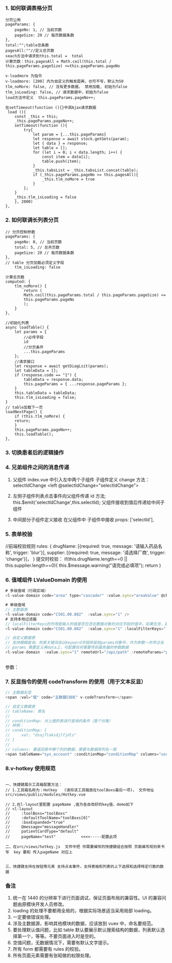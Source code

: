 ### 1. 如何联调表格分页

```
分页公用
pageParams: {
    pageNo: 1, // 当前页数
    pageSize: 20 // 每页数据条数
},
total:"";table总条数
pagesAll:""//定义总页数
seach方法中请求到this.total =  total
计算页数：this.pagesAll = Math.ceil(this.total / this.pageParams.pageSize) <=this.pageParams.pageNo

v-loadmore 为指令
v-loadmore: [200] 内为自定义的触发距离，也可不写，默认为50
tlm_noMore: false, // 没有更多数据， 禁用加载, 初始为false
tlm_isLoading: false, // 请求数据中，初始为false
load方法中定义  this.pageParams.pageNo++;

在setTimeout(function (){}中调Ajax请求数据
 load (){
    const _this = this;
    _this.pageParams.pageNo++;
    setTimeout(function (){
        try{
            let param = {...this.pageParams}
            let response = await stock.getGets(param);
            let { data } = response;
            let table = [];
            for (let i = 0; i < data.length; i++) {
                const item = data[i];
                table.push(item);
            }
            _this.tabsList = _this.tabsList.concat(table);
            if (_this.pageParams.pageNo >= this.pagesAll){
                _this.tlm_noMore = true
            }
        };
    }
    _this.tlm_isLoading = false
    }, 2000)
},
```

### 2. 如何联调长列表分页

```
// 分页控制参数
pageParams: {
    pageNo: 0, // 当前页数
    total: 5, // 总共页数
    pageSize: 20 // 每页数据条数
},
// table 分页加载必须定义字段
    tlm_isLoading: false

计算总页数
computed: {
    tlm_noMore() {
        return (
        Math.ceil(this.pageParams.total / this.pageParams.pageSize) <=
        this.pageParams.pageNo
        );
    }
},

//初始化列表
async loadTable() {
    let params = {
        //必传字段
        id
        //分页条件
        ...this.pageParams
    };
    //请求接口
    let response = await getDiagLsit(params);
    let tableData = [];
    if (response.code == "1") {
        tableData = response.data;
        this.pageParams = { ...response.pageParams };
    }
    this.tableData = tableData;
    this.tlm_isLoading = false;
}
// table加载下一页
loadNextPage() {
    if (this.tlm_noMore) {
    return;
    }
    this.pageParams.pageNo++;
    this.loadTable();
},
```

### 3. 切换患者后的逻辑操作

### 4. 兄弟组件之间的消息传递

1. 父组件 index.vue 中引入左中两个子组件 子组件定义 change 方法：selectIdChange
   <left @selectIdChange="selectIdChange"></left>

2. 左侧子组件列表点击事件向父组件传递 id
   方法; this.\$emit('selectIdChange',this.selectId);
   父组件接收到值后传递给中间子组件

3. 中间部分子组件定义接收
   在父组件中 <l-main :selectId="selectId"></l-main>
   子组件中接收 props: ['selectId'],

### 5. 表单校验

//前端校验规则
rules: {
drugName: [{required: true, message: '请输入药品名称', trigger: 'blur'}],
supplier: [{required: true, message: '请选择厂商', trigger: 'change'}]，
}
提交时校验：
if(this.drugName.length==0 || this.supplier.length==0){
this.\$message.warning("请完成必填项");
return
}

### 6. 值域组件 LValueDomain 的使用

```javascript
# 多级值域（行政区域）
<l-value-domain code="area" type="cascader" :value.sync="areaValue" @change="vdChange" remoteValueKey="id" remoteShowKey="label" :multiple="true"></l-value-domain>

# 单级值域
// 主数据表
<l-value-domain code="CS01.00.802"  :value.sync="1" />
# 支持本地过滤器
// localFilterKeys的作用是输入的值是否包含在数据对象的对应字段的值中，如果包含，就作为下拉选项，默认值为 ['name']，可根据需求自定义
<l-value-domain code="CS01.00.802"  :value.sync="1" :localFilterKeys="['name', 'wubi']"/>

// 自定义数据表
// 支持模糊查询，检索关键词会以keyword字段拼装到params对象中，作为参数一并传过去
// params 需要定义再data上，可配置任何需要传到服务器的参数数据
<l-value-domain  :value.sync="1" remoteUrl="/api/path" :remoteParams="params" remoteShowKey="name" remoteValueKey="code" placeholder="提示词"/>



```

参数：

### 7. 反显指令的使用 codeTransform 的使用（用于文本反显）

```javascript
// 主数据反显
<span :val="值" code="主数据CODE" v-codeTransform></span>

// 自定义数据表
// tableName: 表名
//
// conditionMap: 对上面的表进行查询的条件（是个对象）
// 样例：
// conditionMap: {
//     val: "dsajflaksdjlfjdls"
// }
//
// columns: 要返回表中哪个列的数据，需要与数据库列名一致
<span tableName="sys_account" :conditionMap="conditionMap" columns="user_id" v-tableTransform></span>

```

### 8.v-hotkey 使用规范

```

一、快捷键展示工具箱配置方法：
// 1.工具箱名称为：Hotkey   (请将该工具箱放在toolBoxs最后一项)， 文件地址 src/views/public/modules/Hotkey.vue

// 2.在l-layout里配置 pageName ,值为各自改好的key值，demo如下
// <l-layout
//     :toolBoxs="toolBoxs"
//     :defaultToolName="toolBoxs[0]"
//     :boxExpanded="true"
//     @message="messageHandler"
//     patientCardType="default"
//     pageName="test"           <<<<-----配置此项

二、在src/views/hotkey.js  文件中把 你需要编写的快捷键组合按照 页面编写规则来书写  key 要和 传入pageName 对应上


三、快捷键支持在按钮等元素 支持点击事件，支持表格和列表的上下选择和选择特定行数的数据
```

### 备注

1. 统一在 1440 的分辨率下进行页面调试，保证页面布局的兼容性。UI 的兼容问题由原模块开发人员修改。
2. loading 的处理不要都用全局的，根据实际场景适当采用局部 loading。
3. 一定要做错误处理。
4. 涉及主数据源，影响其他模块的数据，应该放到 vuex 中，命名要规范。
5. 要处理默认值问题，比如 table 默认要展示默认搜索结构的数据，列表默认选择第一个，等等。不要页面进入时是空的。
6. 空值问题，无数据情况下，需要有默认文字提示。
7. 所有 form 都需要有 rules 的校验。
8. 所有页面元素需要有张昭做的权限处理。
